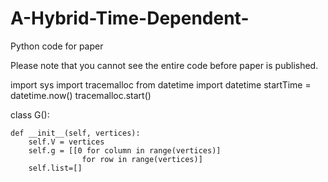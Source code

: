 # A-Hybrid-Time-Dependent-

Python code for paper

Please note that you cannot see the entire code before paper is published.

import sys
import tracemalloc
from datetime import datetime
startTime = datetime.now()
tracemalloc.start()


class G(): 
   
    def __init__(self, vertices): 
        self.V = vertices 
        self.g = [[0 for column in range(vertices)]  
                    for row in range(vertices)]
        self.list=[]
